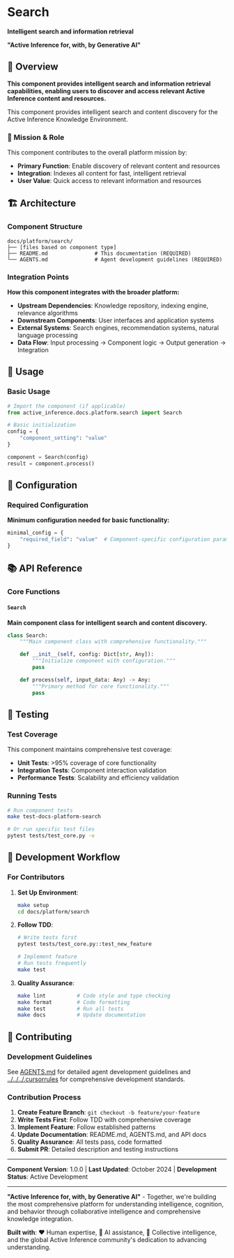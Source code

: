 # Search

**Intelligent search and information retrieval**

**"Active Inference for, with, by Generative AI"**

## 📖 Overview

**This component provides intelligent search and information retrieval capabilities, enabling users to discover and access relevant Active Inference content and resources.**

This component provides intelligent search and content discovery for the Active Inference Knowledge Environment.

### 🎯 Mission & Role

This component contributes to the overall platform mission by:

- **Primary Function**: Enable discovery of relevant content and resources
- **Integration**: Indexes all content for fast, intelligent retrieval
- **User Value**: Quick access to relevant information and resources

## 🏗️ Architecture

### Component Structure

```
docs/platform/search/
├── [files based on component type]
├── README.md               # This documentation (REQUIRED)
└── AGENTS.md               # Agent development guidelines (REQUIRED)
```

### Integration Points

**How this component integrates with the broader platform:**

- **Upstream Dependencies**: Knowledge repository, indexing engine, relevance algorithms
- **Downstream Components**: User interfaces and application systems
- **External Systems**: Search engines, recommendation systems, natural language processing
- **Data Flow**: Input processing → Component logic → Output generation → Integration

## 🚀 Usage

### Basic Usage

```python
# Import the component (if applicable)
from active_inference.docs.platform.search import Search

# Basic initialization
config = {
    "component_setting": "value"
}

component = Search(config)
result = component.process()
```

## 🔧 Configuration

### Required Configuration

**Minimum configuration needed for basic functionality:**

```python
minimal_config = {
    "required_field": "value"  # Component-specific configuration parameters
}
```

## 📚 API Reference

### Core Functions

#### `Search`

**Main component class for intelligent search and content discovery.**

```python
class Search:
    """Main component class with comprehensive functionality."""

    def __init__(self, config: Dict[str, Any]):
        """Initialize component with configuration."""
        pass

    def process(self, input_data: Any) -> Any:
        """Primary method for core functionality."""
        pass
```

## 🧪 Testing

### Test Coverage

This component maintains comprehensive test coverage:

- **Unit Tests**: >95% coverage of core functionality
- **Integration Tests**: Component interaction validation
- **Performance Tests**: Scalability and efficiency validation

### Running Tests

```bash
# Run component tests
make test-docs-platform-search

# Or run specific test files
pytest tests/test_core.py -v
```

## 🔄 Development Workflow

### For Contributors

1. **Set Up Environment**:
   ```bash
   make setup
   cd docs/platform/search
   ```

2. **Follow TDD**:
   ```bash
   # Write tests first
   pytest tests/test_core.py::test_new_feature

   # Implement feature
   # Run tests frequently
   make test
   ```

3. **Quality Assurance**:
   ```bash
   make lint          # Code style and type checking
   make format        # Code formatting
   make test          # Run all tests
   make docs          # Update documentation
   ```

## 🤝 Contributing

### Development Guidelines

See [AGENTS.md](AGENTS.md) for detailed agent development guidelines and [../../../.cursorrules](../../../.cursorrules) for comprehensive development standards.

### Contribution Process

1. **Create Feature Branch**: `git checkout -b feature/your-feature`
2. **Write Tests First**: Follow TDD with comprehensive coverage
3. **Implement Feature**: Follow established patterns
4. **Update Documentation**: README.md, AGENTS.md, and API docs
5. **Quality Assurance**: All tests pass, code formatted
6. **Submit PR**: Detailed description and testing instructions

---

**Component Version**: 1.0.0 | **Last Updated**: October 2024 | **Development Status**: Active Development

---

**"Active Inference for, with, by Generative AI"** - Together, we're building the most comprehensive platform for understanding intelligence, cognition, and behavior through collaborative intelligence and comprehensive knowledge integration.

**Built with**: ❤️ Human expertise, 🤖 AI assistance, 🧠 Collective intelligence, and the global Active Inference community's dedication to advancing understanding.
